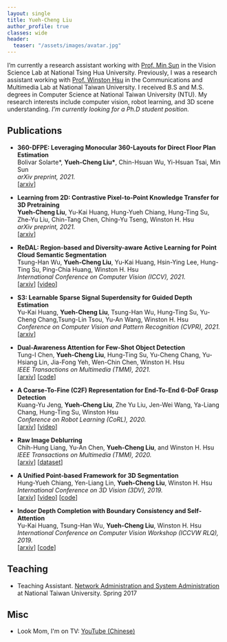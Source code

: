 ```yaml
---
layout: single
title: Yueh-Cheng Liu
author_profile: true
classes: wide
header:
  teaser: "/assets/images/avatar.jpg"
---
```


I’m currently a research assistant working with [Prof. Min Sun](https://aliensunmin.github.io/) in the Vision Science Lab at National Tsing Hua University. Previously, I was a research assistant working with [Prof. Winston Hsu](https://winstonhsu.info/) in the Communications and Multimedia Lab at National Taiwan University. I received B.S and M.S. degrees in Computer Science at National Taiwan University (NTU). My research interests include computer vision, robot learning, and 3D scene understanding. *I’m currently looking for a Ph.D student position.*


## Publications

- **360-DFPE: Leveraging Monocular 360-Layouts for Direct Floor Plan Estimation**
  <br>
  Bolivar Solarte\*, **Yueh-Cheng Liu\***, Chin-Hsuan Wu, Yi-Hsuan Tsai, Min Sun
  <br>
  *arXiv preprint, 2021.*
  <br>
  [[arxiv](https://arxiv.org/abs/2112.06180)]
   <!-- <strong><i style="color:#e74d3c">Oral Presentation</i></strong> -->

- **Learning from 2D: Contrastive Pixel-to-Point Knowledge Transfer for 3D Pretraining**
  <br>
  **Yueh-Cheng Liu**, Yu-Kai Huang, Hung-Yueh Chiang, Hung-Ting Su, Zhe-Yu Liu, Chin-Tang Chen, Ching-Yu Tseng, Winston H. Hsu
  <br>
  *arXiv preprint, 2021.*
  <br>
  [[arxiv](https://arxiv.org/abs/2104.04687)]
   <!-- <strong><i style="color:#e74d3c">Oral Presentation</i></strong> -->

- **ReDAL: Region-based and Diversity-aware Active Learning for Point Cloud Semantic Segmentation**
  <br>
  Tsung-Han Wu, **Yueh-Cheng Liu**, Yu-Kai Huang, Hsin-Ying Lee, Hung-Ting Su, Ping-Chia Huang, Winston H. Hsu
  <br>
  *International Conference on Computer Vision (ICCV), 2021.*
  <br>
  [[arxiv](https://arxiv.org/abs/2107.11769)] [[video](https://youtu.be/XJeb9kMxs5E)]

- **S3: Learnable Sparse Signal Superdensity for Guided Depth Estimation**
  <br>
  Yu-Kai Huang, **Yueh-Cheng Liu**, Tsung-Han Wu, Hung-Ting Su, Yu-Cheng Chang,Tsung-Lin Tsou, Yu-An Wang, Winston H. Hsu
  <br>
  *Conference on Computer Vision and Pattern Recognition (CVPR), 2021.*
  <br>
  [[arxiv](https://arxiv.org/abs/2103.02396)]

- **Dual-Awareness Attention for Few-Shot Object Detection**
  <br>
  Tung-I Chen, **Yueh-Cheng Liu**, Hung-Ting Su, Yu-Cheng Chang, Yu-Hsiang Lin, Jia-Fong Yeh, Wen-Chin Chen, Winston H. Hsu
  <br>
  *IEEE Transactions on Multimedia (TMM), 2021.*
  <br>
  [[arxiv](https://arxiv.org/abs/2102.12152)] [[code](https://github.com/Tung-I/Dual-awareness-Attention-for-Few-shot-Object-Detection)]

- **A Coarse-To-Fine (C2F) Representation for End-To-End 6-DoF Grasp Detection**
  <br>
  Kuang-Yu Jeng, **Yueh-Cheng Liu**, Zhe Yu Liu, Jen-Wei Wang, Ya-Liang Chang, Hung-Ting Su, Winston Hsu
  <br>
  *Conference on Robot Learning (CoRL), 2020.*
  <br>
  [[arxiv](https://arxiv.org/abs/2010.10695)] [[video](https://youtu.be/pn7PD1keTnQ)]

- **Raw Image Deblurring**
  <br>
  Chih-Hung Liang, Yu-An Chen, **Yueh-Cheng Liu**, and Winston H. Hsu
  <br>
  *IEEE Transactions on Multimedia (TMM), 2020.*
  <br>
  [[arxiv](https://arxiv.org/abs/2012.04264)] [[dataset](https://github.com/bob831009/raw_image_deblurring)]

- **A Unified Point-based Framework for 3D Segmentation**
  <br>
  Hung-Yueh Chiang, Yen-Liang Lin, **Yueh-Cheng Liu**, Winston H. Hsu
  <br>
  *International Conference on 3D Vision (3DV), 2019.*
  <br>
  [[arxiv](https://arxiv.org/abs/1908.00478)] [[video](https://youtu.be/rqBcxw6iaD0)] [[code](https://github.com/ken012git/joint_point_based)]

- **Indoor Depth Completion with Boundary Consistency and Self-Attention**
  <br>
  Yu-Kai Huang, Tsung-Han Wu, **Yueh-Cheng Liu**, Winston H. Hsu
  <br>
  *International Conference on Computer Vision Workshop (ICCVW RLQ), 2019.*
  <br>
  [[arxiv](https://arxiv.org/abs/1908.08344)] [[code](https://github.com/tsunghan-mama/Depth-Completion)]



## Teaching
- Teaching Assistant. [Network Administration and System Administration](https://www.csie.ntu.edu.tw/~hsinmu/courses/nasa_17spring) at National Taiwan University. Spring 2017


## Misc
- Look Mom, I'm on TV: [YouTube (Chinese)](https://youtu.be/z0S1EHSjqeE?t=270)

